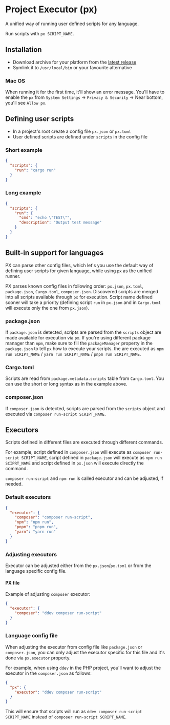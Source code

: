 # Project Executor (px)

A unified way of running user defined scripts for any language.

Run scripts with `px SCRIPT_NAME`.

## Installation

- Download archive for your platform from the [latest release](https://github.com/theboxer/px/releases/latest)
- Symlink it to `/usr/local/bin` or your favourite alternative

### Mac OS

When running it for the first time, it'll show an error message. You'll have to enable the `px` from `System Settings` -> `Privacy & Security` -> Near bottom, you'll see `Allow px`.

## Defining user scripts

- In a project's root create a config file `px.json` or `px.toml`
- User defined scripts are defined under `scripts` in the config file

### Short example

```json
{
  "scripts": {
    "run": "cargo run"
  }
}
```

### Long example

```json
{
  "scripts": {
    "run": {
      "cmd": "echo \"TEST\"",
      "description": "Output test message"
    }
  }
}
```

## Built-in support for languages

PX can parse other config files, which let's you use the default way of defining user scripts for given language, while using `px` as the unified runner.

PX parses known config files in following order: `px.json`, `px.toml`, `package.json`, `Cargo.toml`, `composer.json`. Discovered scripts are merged into all scripts available through `px` for execution. Script name defined sooner will take a priority (defining script `run` in `px.json` and in `Cargo.toml` will execute only the one from `px.json`).

### package.json

If `package.json` is detected, scripts are parsed from the `scripts` object are made available for execution via `px`. If you're using different package manager than `npm`, make sure to fill the `packageManager` property in the `package.json` to tell `px` how to execute your scripts. the are executed as `npm run SCRIPT_NAME` / `yarn run SCRIPT_NAME` / `pnpm run SCRIPT_NAME`.

### Cargo.toml

Scripts are read from `package.metadata.scripts` table from `Cargo.toml`. You can use the short or long syntax as in the example above.

### composer.json

If `composer.json` is detected, scripts are parsed from the `scripts` object and executed via `composer run-script SCRIPT_NAME`.

## Executors

Scripts defined in different files are executed through different commands.

For example, script defined in `composer.json` will execute as `composer run-script SCRIPT_NAME`, script defined in `package.json` will execute as `npm run SCIPRT_NAME` and script defined in `px.json` will execute directly the command.

`composer run-script` and `npm run` is called executor and can be adjusted, if needed.

### Default executors

```json
{
  "executor": {
    "composer": "composer run-script",
    "npm": "npm run",
    "pnpm": "pnpm run",
    "yarn": "yarn run"
  }
}
```

### Adjusting executors

Executor can be adjusted either from the `px.json`/`px.toml` or from the language specific config file.

#### PX file

Example of adjusting `composer` executor:

```json
{
  "executor": {
    "composer": "ddev composer run-script"
  }
}
```

### Language config file

When adjusting the executor from config file like `package.json` or `composer.json`, you can only adjust the executor specific for this file and it's done via `px.executor` property.

For example, when using `ddev` in the PHP project, you'll want to adjust the executor in the `composer.json` as follows:

```json
{
  "px": {
    "executor": "ddev composer run-script"
  }
}
```

This will ensure that scripts will run as `ddev composer run-script SCRIPT_NAME` instead of `composer run-script SCRIPT_NAME`.

